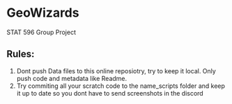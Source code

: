 # GeoWizards
STAT 596 Group Project

## Rules:
1. Dont push Data files to this online reposiotry, try to keep it local. Only push code and metadata like Readme.
2. Try commiting all your scratch code to the name_scripts folder and keep it up to date so you dont have to send screenshots in the discord
